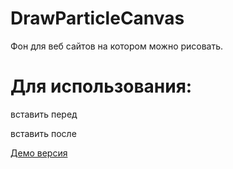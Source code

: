 # DrawParticleCanvas
Фон для веб сайтов на котором можно рисовать.<br>

# Для использования:
<script src="bg.js"></script> вставить перед </body><br>
<canvas style="position: fixed; top: 0; left: 0; width: 100%; height: 100%;"></canvas> вставить после <body><br>

[Демо версия](http://fforest.pro/main/inde.htm "Демо версия")
